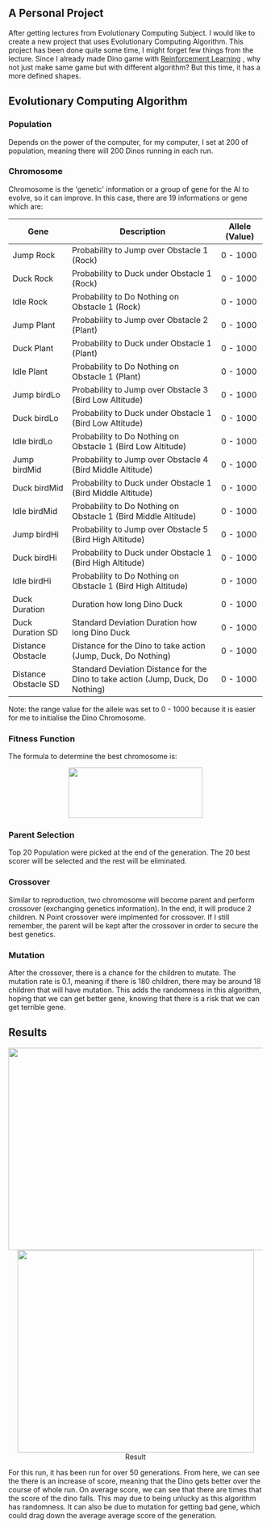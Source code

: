 ## A Personal Project
<p>
  After getting lectures from Evolutionary Computing Subject. I would like to create a new project that uses Evolutionary Computing Algorithm. This project has been done quite some time, I might forget few things from the lecture. Since I already made Dino game with
  <a href="https://github.com/Has-if36/BITI2223-ML-ReinforcementLearning">Reinforcement Learning</a>
, why not just make same game but with different algorithm? But this time, it has a more defined shapes.
</p>

## Evolutionary Computing Algorithm
### Population
Depends on the power of the computer, for my computer, I set at 200 of population, meaning there will 200 Dinos running in each run.

### Chromosome
Chromosome is the 'genetic' information or a group of gene for the AI to evolve, so it can improve. In this case, there are 19 informations or gene which are:

Gene | Description | Allele (Value)
---|---|---
Jump Rock | Probability to Jump over Obstacle 1 (Rock) | 0 - 1000
Duck Rock | Probability to Duck under Obstacle 1 (Rock) | 0 - 1000
Idle Rock | Probability to Do Nothing on Obstacle 1 (Rock) | 0 - 1000
Jump Plant | Probability to Jump over Obstacle 2 (Plant) | 0 - 1000
Duck Plant | Probability to Duck under Obstacle 1 (Plant) | 0 - 1000
Idle Plant | Probability to Do Nothing on Obstacle 1 (Plant) | 0 - 1000
Jump birdLo | Probability to Jump over Obstacle 3 (Bird Low Altitude) | 0 - 1000
Duck birdLo | Probability to Duck under Obstacle 1 (Bird Low Altitude) | 0 - 1000
Idle birdLo | Probability to Do Nothing on Obstacle 1 (Bird Low Altitude) | 0 - 1000
Jump birdMid | Probability to Jump over Obstacle 4 (Bird Middle Altitude) | 0 - 1000
Duck birdMid | Probability to Duck under Obstacle 1 (Bird Middle Altitude) | 0 - 1000
Idle birdMid | Probability to Do Nothing on Obstacle 1 (Bird Middle Altitude) | 0 - 1000
Jump birdHi | Probability to Jump over Obstacle 5 (Bird High Altitude) | 0 - 1000
Duck birdHi | Probability to Duck under Obstacle 1 (Bird High Altitude) | 0 - 1000
Idle birdHi | Probability to Do Nothing on Obstacle 1 (Bird High Altitude) | 0 - 1000
Duck Duration | Duration how long Dino Duck | 0 - 1000
Duck Duration SD | Standard Deviation Duration how long Dino Duck | 0 - 1000
Distance Obstacle | Distance for the Dino to take action (Jump, Duck, Do Nothing) | 0 - 1000
Distance Obstacle SD | Standard Deviation Distance for the Dino to take action (Jump, Duck, Do Nothing) | 0 - 1000
  
Note: the range value for the allele was set to 0 - 1000 because it is easier for me to initialise the Dino Chromosome.

### Fitness Function
The formula to determine the best chromosome is:
<p align="center">
  <img width="266" height="100" src="https://user-images.githubusercontent.com/55189926/159027072-eee6f9e7-f860-41d0-aa79-cf6427b8070d.png">
</p>

### Parent Selection
Top 20 Population were picked at the end of the generation. The 20 best scorer will be selected and the rest will be eliminated.

### Crossover
Similar to reproduction, two chromosome will become parent and perform crossover (exchanging genetics information). In the end, it will produce 2 children. N Point crossover were implmented for crossover. If I still remember, the parent will be kept after the crossover in order to secure the best genetics.

### Mutation
After the crossover, there is a chance for the children to mutate. The mutation rate is 0.1, meaning if there is 180 children, there may be around 18 children that will have mutation. This adds the randomness in this algorithm, hoping that we can get better gene, knowing that there is a risk that we can get terrible gene.

## Results
<p align="center">
  <img width="682" height="400" src="https://user-images.githubusercontent.com/55189926/159019825-9072a993-933b-4701-93d9-93e030f44b2b.png">
  <img width="469" height="400" src="https://user-images.githubusercontent.com/55189926/159021584-60a1a7a6-d3f8-4c0a-a5e9-ab1449291b9d.png">
  <br>
  Result
</p>

For this run, it has been run for over 50 generations. From here, we can see the there is an increase of score, meaning that the Dino gets better over the course of whole run. On average score, we can see that there are times that the score of the dino falls. This may due to being unlucky as this algorithm has randomness. It can also be due to mutation for getting bad gene, which could drag down the average average score of the generation.
